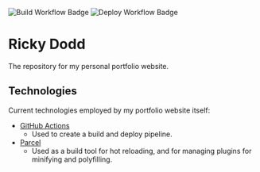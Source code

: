 ![Build Workflow Badge](https://github.com/rickydodd/rickydodd.github.io/actions/workflows/build.yml/badge.svg)
![Deploy Workflow Badge](https://github.com/rickydodd/rickydodd.github.io/actions/workflows/deploy.yml/badge.svg)

# Ricky Dodd

The repository for my personal portfolio website.

## Technologies

Current technologies employed by my portfolio website itself:

- [GitHub Actions](https://github.com/features/actions)
  - Used to create a build and deploy pipeline.
- [Parcel](https://parceljs.org/)
  - Used as a build tool for hot reloading, and for managing plugins for minifying and polyfilling.
